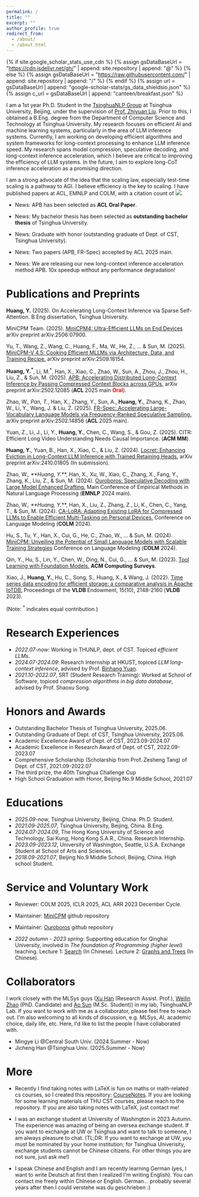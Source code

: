 ```yaml
---
permalink: /
title: ""
excerpt: ""
author_profile: true
redirect_from: 
  - /about/
  - /about.html
---
```


{% if site.google_scholar_stats_use_cdn %}
{% assign gsDataBaseUrl = "https://cdn.jsdelivr.net/gh/" | append: site.repository | append: "@" %}
{% else %}
{% assign gsDataBaseUrl = "https://raw.githubusercontent.com/" | append: site.repository | append: "/" %}
{% endif %}
{% assign url = gsDataBaseUrl | append: "google-scholar-stats/gs_data_shieldsio.json" %}
{% assign c_url = gsDataBaseUrl | append: "canteen/breakfast.json" %}

<span class='anchor' id='about-me'></span>

<!-- I am a 4th year undergraduate student of Dept. of Computer Science and Technology of Tsinghua University, Beijing, PRC, with a 3.92/4.00 overall GPA.  -->
I am a 1st year Ph.D. Student in the [TsinghuaNLP Group](https://nlp.csai.tsinghua.edu.cn/) at Tsinghua University, Beijing, under the supervision of [Prof. Zhiyuan Liu](https://nlp.csai.tsinghua.edu.cn/~lzy/). Prior to this, I obtained a B.Eng. degree from the Department of Computer Science and Technology at Tsinghua University. My research focuses on efficient AI and machine learning systems, particularly in the area of LLM inference systems. Currently, I am working on developing efficient algorithms and system frameworks for long-context processing to enhance LLM inference speed. My research spans model compression, speculative decoding, and long-context inference acceleration, which I believe are critical to improving the efficiency of LLM systems. In the future, I aim to explore long-CoT inference acceleration as a promising direction.

I am a strong advocate of the idea that the scaling law, especially test-time scaling is a pathway to AGI. I believe efficiency is the key to scaling. I have published papers at ACL, EMNLP and COLM, with a citation count of <a href='https://scholar.google.com/citations?user=nvCXW78AAAAJ'><img src="https://img.shields.io/endpoint?url={{ url | url_encode }}&logo=Google%20Scholar&labelColor=f6f6f6&color=9cf&style=flat&label=citations"></a>.

- News: APB has been selected as **ACL Oral Paper**.

- News: My bachelor thesis has been selected as **outstanding bachelor thesis** of Tsinghua University. 

- News: Graduate with honor (outstanding graduate of Dept. of CST, Tsinghua University).

- News: Two papers (APB, FR-Spec) accepted by ACL 2025 main.

- News: We are releasing our new long-context inference acceleration method APB. 10x speedup without any performance degradation!

<!-- - News: One paper (Ouroboros) accepted by EMNLP 2024 main. -->

<!-- - News: One paper (CA-LoRA) accepted by COLM. The first COLM was super great! -->

<!-- - News: Recently I have been working on efficient decoding algorithms. We have released  "Ouroboros", a new Speculative Decoding algorithm with Large Model Enhanced Drafting. Please refer to [Paper](https://arxiv.org/pdf/2402.13720.pdf) and [Code](https://github.com/thunlp/Ouroboros). It achieves speedups of up to $1.9\times$ and $2.8\times$ compared to lookahead decoding and speculative decoding, without any training. -->

<!-- - News: I am involved in the [MiniCPM](https://github.com/OpenBMB/MiniCPM) project of ModelBest Inc., OpenBMB and THUNLP. It is an end-side LLM outperforms Llama2-13B. I am responsible to model inference.  -->

# Publications and Preprints 

**Huang, Y.** (2025). On Accelerating Long-Context Inference via Sparse Self-Attention. B.Eng dissertation, Tsinghua University.

MiniCPM Team. (2025). [MiniCPM4: Ultra-Efficient LLMs on End Devices](https://arxiv.org/pdf/2506.07900) arXiv preprint arXiv:2506:07900.

Yu, T., Wang, Z., Wang, C., Huang, F., Ma, W., He, Z., ... & Sun, M. (2025). [MiniCPM-V 4.5: Cooking Efficient MLLMs via Architecture, Data, and Training Recipe.](https://arxiv.org/pdf/2509.18154) arXiv preprint arXiv:2509.18154.

**Huang, Y.<sup>*</sup>**, Li, M.<sup>*</sup>, Han, X., Xiao, C., Zhao, W., Sun, A., Zhou, J., Zhou, H., Liu, Z., & Sun, M. (2025). [APB: Accelerating Distributed Long-Context Inference by Passing Compressed Context Blocks across GPUs.](https://arxiv.org/pdf/2502.12085) arXiv preprint arXiv:2502.12085 (**ACL** 2025 main <span style="color: red;"><strong>Oral</strong></span>).

Zhao, W.<sup>*</sup>, Pan, T.<sup>*</sup>, Han, X., Zhang, Y., Sun, A., **Huang, Y.**, Zhang, K., Zhao, W., Li, Y., Wang, J. & Liu, Z. (2025). [FR-Spec: Accelerating Large-Vocabulary Language Models via Frequency-Ranked Speculative Sampling.](https://arxiv.org/pdf/2502.14856) arXiv preprint arXiv:2502.14856 (**ACL** 2025 main).

Yuan, Z., Li, J., Li, Y., **Huang, Y.**, Chen, C., Wang, S., & Gou, Z. (2025). CITR: Efficient Long Video Understanding Needs Causal Importance. (**ACM MM**).

**Huang, Y.**, Yuan, B., Han, X., Xiao, C., & Liu, Z. (2024). [Locret: Enhancing Eviction in Long-Context LLM Inference with Trained Retaining Heads.](https://arxiv.org/pdf/2410.01805) arXiv preprint arXiv:2410.01805 (In submission).

Zhao, W.<sup>*</sup>, **Huang, Y.<sup>*</sup>**, Han, X., Xu, W., Xiao, C., Zhang, X., Fang, Y., Zhang, K., Liu, Z., & Sun, M. (2024). [Ouroboros: Speculative Decoding with Large Model Enhanced Drafting.](https://aclanthology.org/2024.emnlp-main.742.pdf) Main Conference of Empirical Methods in Natural Language Processing (**EMNLP** 2024 main).

Zhao, W.<sup>*</sup>, **Huang, Y.<sup>*</sup>**, Han, X., Liu, Z., Zhang, Z., Li, K., Chen, C., Yang, T., & Sun, M. (2024). [CA-LoRA: Adapting Existing LoRA for Compressed LLMs to
Enable Efficient Multi-Tasking on Personal Devices.](https://openreview.net/pdf?id=kpf7UbnSAm) Conference on Language Modeling (**COLM** 2024).

Hu, S., Tu, Y., Han, X., Cui, G., He, C., Zhao, W., ... & Sun, M. (2024). [MiniCPM: Unveiling the Potential of Small Language Models with Scalable Training Strategies](https://openreview.net/pdf?id=3X2L2TFr0f) Conference on Language Modeling (**COLM** 2024).

Qin, Y., Hu, S., Lin, Y., Chen, W., Ding, N., Cui, G., ... & Sun, M. (2023). [Tool Learning with Foundation Models.](https://arxiv.org/pdf/2304.08354.pdf) **ACM Computing Surveys**.

Xiao, J., **Huang, Y.**, Hu, C., Song, S., Huang, X., & Wang, J. (2022). [Time series data encoding for efficient storage: a comparative analysis in Apache IoTDB.](https://www.vldb.org/pvldb/vol15/p2148-song.pdf) Proceedings of the **VLDB** Endowment, 15(10), 2148-2160 (**VLDB** 2023).

(Note: <sup>*</sup> indicates equal contribution.)

# Research Experiences
- *2022.07-now*: Working in THUNLP, dept. of CST. Topiced *efficient LLMs*.
- *2024.07-2024.09*: Research Internship at HKUST, topiced *LLM long-context inference*, advised by Prof. [Binhang Yuan](https://binhangyuan.github.io/site/).
- *2021.10-2022.07*, SRT (Student Research Training): Worked at School of Software, topiced *compression algorithms in big data database*, advised by Prof. Shaoxu Song.

# Honors and Awards
- Outstanding Bachelor Thesis of Tsinghua University, 2025.06.
- Outstanding Graduate of Dept. of CST, Tsinghua University, 2025.06.
- Academic Excellence Award of Dept. of CST, 2023.09-2024.07
- Academic Excellence in Research Award of Dept. of CST, 2022.09-2023.07
- Comprehensive Scholarship (Scholarship from Prof. Zesheng Tang) of Dept. of CST, 2021.09-2022.07 
- The third prize, the 40th Tsinghua Challenge Cup
- High School Graduation with Honor, Beijing No.9 Middle School, 2021.07

# Educations
- *2025.09-now*, Tsinghua University, Beijing, China. Ph.D. Student.
- *2021.09-2025.07*, Tsinghua University, Beijing, China. B.Eng.
- *2024.07-2024.09*, The Hong Kong University of Science and Technology, Sai Kung, Hong Kong S.A.R., China. Research Internship.
- *2023.09-2023.12*, University of Washington, Seattle, U.S.A. Exchange Student at School of Arts and Sciences.
- *2018.09-2021.07*, Beijing No.9 Middle School, Beijing, China. High school Student.

# Service and Voluntary Work

- Reviewer: COLM 2025, ICLR 2025, ACL ARR 2023 December Cycle.

- Maintainer: [MiniCPM](https://github.com/OpenBMB/MiniCPM) github repository

- Maintainer: [Ouroboros](https://github.com/thunlp/Ouroboros) github repository

- *2022 autumn - 2023 spring*: Supporting education for Qinghai University, involved in *The foundation of Programming (higher level)* teaching. Lecture 1: [Search](https://cloud.tsinghua.edu.cn/f/a32ef2f86127456abb43/?dl=1) (In Chinese). Lecture 2: [Graphs and Trees](https://cloud.tsinghua.edu.cn/f/a8a5b591cb6649a78936/?dl=1) (In Chinese).

# Collaborators

I work closely with the MLSys guys ([Xu Han](https://thucsthanxu13.github.io/) (Research Assist. Prof.), [Weilin Zhao](https://achazwl.github.io/) (PhD. Candidate) and [Ao Sun](https://maydomine.github.io) (M.Sc. Student)) in my lab, TsinghuaNLP Lab. If you want to work with me as a collaborator, please feel free to reach out. I'm also welcoming to all kinds of discussion, e.g. MLSys, AI, academic choice, daily life, etc. Here, I'd like to list the people I have collaborated with.

- Mingye Li @Central South Univ. (2024.Summer - Now)
- Jicheng Han @Tsinghua Univ. (2025.Summer - Now)

# More

- Recently I find taking notes with LaTeX is fun on maths or math-related cs courses, so I created this repository: [CourseNotes](https://github.com/huangyuxiang03/CourseNotes). If you are looking for some learning materials of THU CST courses, please reach to the repository. If you are also taking notes with LaTeX, just contact me!

- I was an exchange student at University of Washington in 2023 Autumn. The experience was amazing of being an oversea exchange student. If you want to exchange at UW or Tsinghua and want to talk to someone, I am always pleasure to chat. (TL;DR: If you want to exchange at UW, you must be nominated by your home institution; for Tsinghua Univerisity, exchange students cannot be Chinese citizens. For other things you are not sure, just ask me!)

- I speak Chinese and English and I am recently learning German (yes, I want to write Deutsch at first then I realized I'm writing English). You can contact me freely within Chinese or English. German... probably several years after then I could verstehe was du geschrieben :)